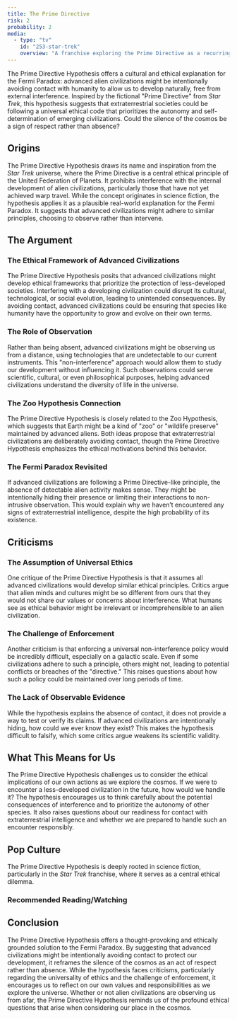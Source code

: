 ```yaml
---
title: The Prime Directive
risk: 2
probability: 2
media:
  - type: "tv"
    id: "253-star-trek"
    overview: "A franchise exploring the Prime Directive as a recurring theme, often presenting moral quandaries for the crew of the starship Enterprise."
---
```


<script>
  import MediaGrid from "$lib/components/media/media-grid.svelte";
  let { media } = $props();
</script>

The Prime Directive Hypothesis offers a cultural and ethical explanation for the Fermi Paradox: advanced alien civilizations might be intentionally avoiding contact with humanity to allow us to develop naturally, free from external interference. Inspired by the fictional "Prime Directive" from _Star Trek_, this hypothesis suggests that extraterrestrial societies could be following a universal ethical code that prioritizes the autonomy and self-determination of emerging civilizations. Could the silence of the cosmos be a sign of respect rather than absence?

## Origins

The Prime Directive Hypothesis draws its name and inspiration from the _Star Trek_ universe, where the Prime Directive is a central ethical principle of the United Federation of Planets. It prohibits interference with the internal development of alien civilizations, particularly those that have not yet achieved warp travel. While the concept originates in science fiction, the hypothesis applies it as a plausible real-world explanation for the Fermi Paradox. It suggests that advanced civilizations might adhere to similar principles, choosing to observe rather than intervene.

## The Argument

### The Ethical Framework of Advanced Civilizations

The Prime Directive Hypothesis posits that advanced civilizations might develop ethical frameworks that prioritize the protection of less-developed societies. Interfering with a developing civilization could disrupt its cultural, technological, or social evolution, leading to unintended consequences. By avoiding contact, advanced civilizations could be ensuring that species like humanity have the opportunity to grow and evolve on their own terms.

### The Role of Observation

Rather than being absent, advanced civilizations might be observing us from a distance, using technologies that are undetectable to our current instruments. This "non-interference" approach would allow them to study our development without influencing it. Such observations could serve scientific, cultural, or even philosophical purposes, helping advanced civilizations understand the diversity of life in the universe.

### The Zoo Hypothesis Connection

The Prime Directive Hypothesis is closely related to the Zoo Hypothesis, which suggests that Earth might be a kind of "zoo" or "wildlife preserve" maintained by advanced aliens. Both ideas propose that extraterrestrial civilizations are deliberately avoiding contact, though the Prime Directive Hypothesis emphasizes the ethical motivations behind this behavior.

### The Fermi Paradox Revisited

If advanced civilizations are following a Prime Directive-like principle, the absence of detectable alien activity makes sense. They might be intentionally hiding their presence or limiting their interactions to non-intrusive observation. This would explain why we haven’t encountered any signs of extraterrestrial intelligence, despite the high probability of its existence.

## Criticisms

### The Assumption of Universal Ethics

One critique of the Prime Directive Hypothesis is that it assumes all advanced civilizations would develop similar ethical principles. Critics argue that alien minds and cultures might be so different from ours that they would not share our values or concerns about interference. What humans see as ethical behavior might be irrelevant or incomprehensible to an alien civilization.

### The Challenge of Enforcement

Another criticism is that enforcing a universal non-interference policy would be incredibly difficult, especially on a galactic scale. Even if some civilizations adhere to such a principle, others might not, leading to potential conflicts or breaches of the "directive." This raises questions about how such a policy could be maintained over long periods of time.

### The Lack of Observable Evidence

While the hypothesis explains the absence of contact, it does not provide a way to test or verify its claims. If advanced civilizations are intentionally hiding, how could we ever know they exist? This makes the hypothesis difficult to falsify, which some critics argue weakens its scientific validity.

## What This Means for Us

The Prime Directive Hypothesis challenges us to consider the ethical implications of our own actions as we explore the cosmos. If we were to encounter a less-developed civilization in the future, how would we handle it? The hypothesis encourages us to think carefully about the potential consequences of interference and to prioritize the autonomy of other species. It also raises questions about our readiness for contact with extraterrestrial intelligence and whether we are prepared to handle such an encounter responsibly.

## Pop Culture

The Prime Directive Hypothesis is deeply rooted in science fiction, particularly in the _Star Trek_ franchise, where it serves as a central ethical dilemma.

### Recommended Reading/Watching

<MediaGrid media={media} />

## Conclusion

The Prime Directive Hypothesis offers a thought-provoking and ethically grounded solution to the Fermi Paradox. By suggesting that advanced civilizations might be intentionally avoiding contact to protect our development, it reframes the silence of the cosmos as an act of respect rather than absence. While the hypothesis faces criticisms, particularly regarding the universality of ethics and the challenge of enforcement, it encourages us to reflect on our own values and responsibilities as we explore the universe. Whether or not alien civilizations are observing us from afar, the Prime Directive Hypothesis reminds us of the profound ethical questions that arise when considering our place in the cosmos.
